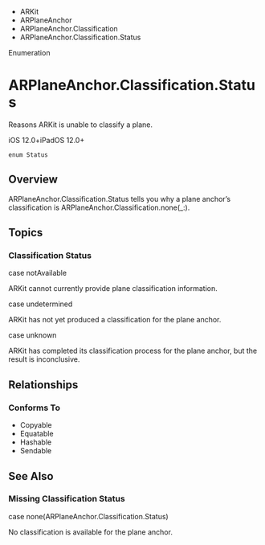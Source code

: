 

- ARKit
- ARPlaneAnchor
- ARPlaneAnchor.Classification
-  ARPlaneAnchor.Classification.Status 

Enumeration

# ARPlaneAnchor.Classification.Status

Reasons ARKit is unable to classify a plane.

iOS 12.0+iPadOS 12.0+

``` source
enum Status
```

## Overview

ARPlaneAnchor.Classification.Status tells you why a plane anchor’s classification is ARPlaneAnchor.Classification.none(_:).

## Topics

### Classification Status

case notAvailable

ARKit cannot currently provide plane classification information.

case undetermined

ARKit has not yet produced a classification for the plane anchor.

case unknown

ARKit has completed its classification process for the plane anchor, but the result is inconclusive.

## Relationships

### Conforms To

- Copyable
- Equatable
- Hashable
- Sendable

## See Also

### Missing Classification Status

case none(ARPlaneAnchor.Classification.Status)

No classification is available for the plane anchor.


